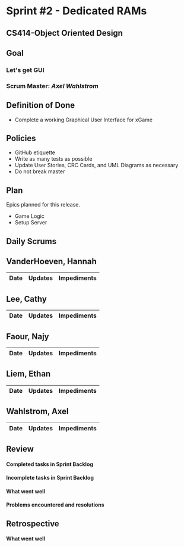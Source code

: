 # Sprint #2 - Dedicated RAMs
## CS414-Object Oriented Design

## Goal

### Let's get GUI

### Scrum Master: *Axel Wahlstrom*

## Definition of Done

* Complete a working Graphical User Interface for xGame

## Policies

* GitHub etiquette
* Write as many tests as possible
* Update User Stories, CRC Cards, and UML Diagrams as necessary
* Do not break master

## Plan

Epics planned for this release.

* Game Logic
* Setup Server

## Daily Scrums

## VanderHoeven, Hannah
| Date | Updates | Impediments |
| :--- | :--- | :--- |

## Lee, Cathy
| Date | Updates | Impediments |
| :--- | :--- | :--- |

## Faour, Najy
| Date | Updates | Impediments |
| :--- | :--- | :--- |

## Liem, Ethan
| Date | Updates | Impediments |
| :--- | :--- | :--- |

## Wahlstrom, Axel
| Date | Updates | Impediments |
| :--- | :--- | :--- |

## Review

#### Completed tasks in Sprint Backlog

#### Incomplete tasks in Sprint Backlog

#### What went well

#### Problems encountered and resolutions

## Retrospective

#### What went well
